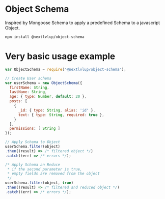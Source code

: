 # Object Schema

Inspired by Mongoose Schema to apply a predefined Schema to a javascript Object.

```
npm install @nextlvlup/object-schema
```

# Very basic usage example

```js
var ObjectSchema = require('@nextlvlup/object-schema');

// Create User schema
var userSchema = new ObjectSchema({
  firstName: String,
  lastName: String,
  age: { type: Number, default: 20 },
  posts: [
    {
      _id: { type: String, alias: 'id' },
      text: { type: String, required: true },
    }
  ],
  permissions: [ String ]
});

// Apply Schema to Object
userSchema.filter(object)
.then((result) => /* filtered object */)
.catch((err) => /* errors */);

/* Apply Schema an Reduce
 * if the second parameter is true,
 * empty fields are removed from the object
 */
userSchema.filter(object, true)
.then((result) => /* filtered and reduced object */)
.catch((err) => /* errors */);
```

